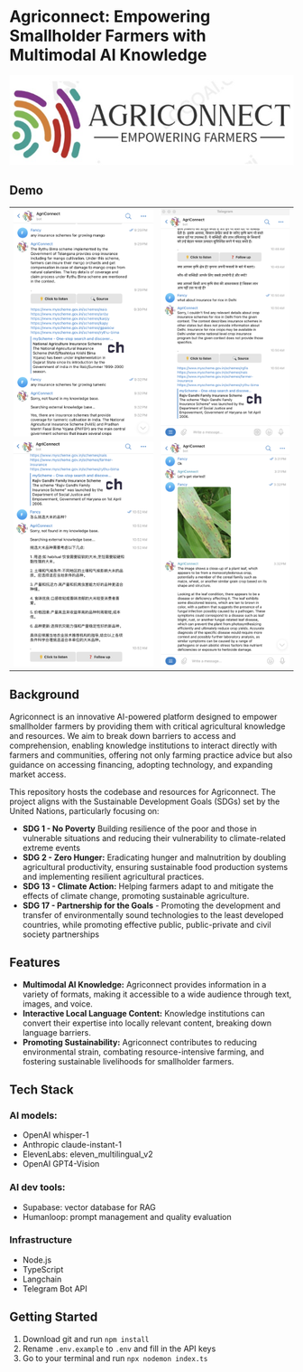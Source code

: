 # Agriconnect: Empowering Smallholder Farmers with Multimodal AI Knowledge

![Agriconnect Logo](/images/logo.jpeg)

## Demo
<table>
  <tr>
    <td><img src="/images/demo1.png" alt="Generate answer from retrieved content from internal database"></td>
    <td><img src="/images/demo2.png" alt="Evaluate if RAG results are relevant"></td>
  </tr>
  <tr>
    <td><img src="/images/demo3.png" alt="Answer in the same user language"></td>
    <td><img src="/images/demo4.png" alt="Crop disease recognition"></td>
  </tr>
</table>

## Background
Agriconnect is an innovative AI-powered platform designed to empower smallholder farmers by providing them with critical agricultural knowledge and resources. We aim to break down barriers to access and comprehension, enabling knowledge institutions to interact directly with farmers and communities, offering not only farming practice advice but also guidance on accessing financing, adopting technology, and expanding market access.

This repository hosts the codebase and resources for Agriconnect. The project aligns with the Sustainable Development Goals (SDGs) set by the United Nations, particularly focusing on:

- **SDG 1 - No Poverty** Building resilience of the poor and those in vulnerable situations and reducing their vulnerability to climate-related extreme events
- **SDG 2 - Zero Hunger:** Eradicating hunger and malnutrition by doubling agricultural productivity, ensuring sustainable food production systems and implementing resilient agricultural practices.
- **SDG 13 - Climate Action:** Helping farmers adapt to and mitigate the effects of climate change, promoting sustainable agriculture.
- **SDG 17 - Partnership for the Goals** - Promoting the development and transfer of environmentally sound technologies to the least developed countries, while promoting effective public, public-private and civil society partnerships 

## Features

- **Multimodal AI Knowledge:** Agriconnect provides information in a variety of formats, making it accessible to a wide audience through text, images, and voice.
- **Interactive Local Language Content:** Knowledge institutions can convert their expertise into locally relevant content, breaking down language barriers.
- **Promoting Sustainability:** Agriconnect contributes to reducing environmental strain, combating resource-intensive farming, and fostering sustainable livelihoods for smallholder farmers.

## Tech Stack

### AI models: 
- OpenAI whisper-1
- Anthropic claude-instant-1
- ElevenLabs: eleven_multilingual_v2
- OpenAI GPT4-Vision

### AI dev tools: 
- Supabase: vector database for RAG
- Humanloop: prompt management and quality evaluation

### Infrastructure
- Node.js
- TypeScript
- Langchain
- Telegram Bot API

## Getting Started

1. Download git and run `npm install`
2. Rename `.env.example` to `.env` and fill in the API keys
3. Go to your terminal and run `npx nodemon index.ts`
